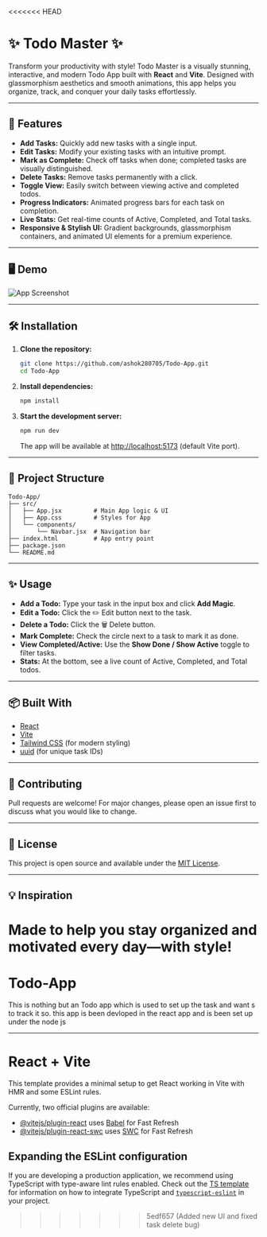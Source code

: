<<<<<<< HEAD
# ✨ Todo Master ✨

Transform your productivity with style! Todo Master is a visually stunning, interactive, and modern Todo App built with **React** and **Vite**. Designed with glassmorphism aesthetics and smooth animations, this app helps you organize, track, and conquer your daily tasks effortlessly.

---

## 🚀 Features

- **Add Tasks:** Quickly add new tasks with a single input.
- **Edit Tasks:** Modify your existing tasks with an intuitive prompt.
- **Mark as Complete:** Check off tasks when done; completed tasks are visually distinguished.
- **Delete Tasks:** Remove tasks permanently with a click.
- **Toggle View:** Easily switch between viewing active and completed todos.
- **Progress Indicators:** Animated progress bars for each task on completion.
- **Live Stats:** Get real-time counts of Active, Completed, and Total tasks.
- **Responsive & Stylish UI:** Gradient backgrounds, glassmorphism containers, and animated UI elements for a premium experience.

---

## 🖥️ Demo

![App Screenshot](screenshot.png) <!-- (Add your screenshot in the project root as screenshot.png) -->

---

## 🛠️ Installation

1. **Clone the repository:**
   ```bash
   git clone https://github.com/ashok280705/Todo-App.git
   cd Todo-App
   ```

2. **Install dependencies:**
   ```bash
   npm install
   ```

3. **Start the development server:**
   ```bash
   npm run dev
   ```
   The app will be available at [http://localhost:5173](http://localhost:5173) (default Vite port).

---

## 📁 Project Structure

```
Todo-App/
├── src/
│   ├── App.jsx         # Main App logic & UI
│   ├── App.css         # Styles for App
│   └── components/
│       └── Navbar.jsx  # Navigation bar
├── index.html          # App entry point
├── package.json
└── README.md
```

---

## ✨ Usage

- **Add a Todo:** Type your task in the input box and click **Add Magic**.
- **Edit a Todo:** Click the ✏️ Edit button next to the task.
- **Delete a Todo:** Click the 🗑️ Delete button.
- **Mark Complete:** Check the circle next to a task to mark it as done.
- **View Completed/Active:** Use the **Show Done / Show Active** toggle to filter tasks.
- **Stats:** At the bottom, see a live count of Active, Completed, and Total todos.

---

## 📦 Built With

- [React](https://reactjs.org/)
- [Vite](https://vitejs.dev/)
- [Tailwind CSS](https://tailwindcss.com/) (for modern styling)
- [uuid](https://www.npmjs.com/package/uuid) (for unique task IDs)

---

## 🙌 Contributing

Pull requests are welcome! For major changes, please open an issue first to discuss what you would like to change.

---

## 📄 License

This project is open source and available under the [MIT License](LICENSE).

---

## 💡 Inspiration

Made to help you stay organized and motivated every day—with style!
=======
# Todo-App
This is nothing but an Todo app which is used to set up the task and want s to track it so. this app is been devloped in the react app and is been set up under the node js

---

# React + Vite

This template provides a minimal setup to get React working in Vite with HMR and some ESLint rules.

Currently, two official plugins are available:

- [@vitejs/plugin-react](https://github.com/vitejs/vite-plugin-react/blob/main/packages/plugin-react) uses [Babel](https://babeljs.io/) for Fast Refresh
- [@vitejs/plugin-react-swc](https://github.com/vitejs/vite-plugin-react/blob/main/packages/plugin-react-swc) uses [SWC](https://swc.rs/) for Fast Refresh

## Expanding the ESLint configuration

If you are developing a production application, we recommend using TypeScript with type-aware lint rules enabled. Check out the [TS template](https://github.com/vitejs/vite/tree/main/packages/create-vite/template-react-ts) for information on how to integrate TypeScript and [`typescript-eslint`](https://typescript-eslint.io) in your project.
>>>>>>> 5edf657 (Added new UI and fixed task delete bug)
